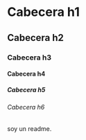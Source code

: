 # Cabecera h1
## Cabecera h2
### Cabecera h3
#### Cabecera h4
##### Cabecera h5
###### Cabecera h6
soy un readme.